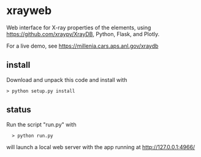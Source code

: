 # xrayweb
Web interface for X-ray properties of the elements, using https://github.com/xraypy/XrayDB,
Python, Flask, and Plotly.

For a live demo, see https://millenia.cars.aps.anl.gov/xraydb


## install

Download and unpack this code and install with


    > python setup.py install


## status
Run the script "run.py" with

      > python run.py

will launch a local web server with the app running at http://127.0.0.1:4966/
